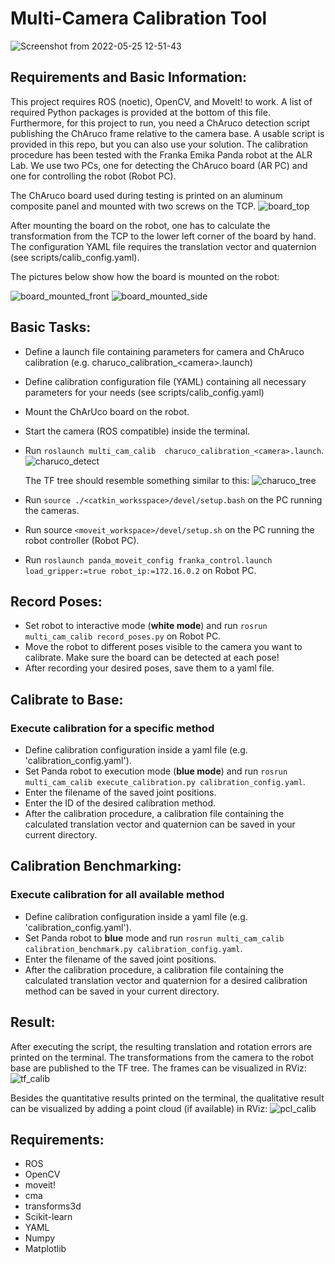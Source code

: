 # Multi-Camera Calibration Tool
![Screenshot from 2022-05-25 12-51-43](https://user-images.githubusercontent.com/12738633/170248789-c41764b2-6b11-41c0-a7d8-fbe5ed10a260.png)
## Requirements and Basic Information:

This project requires ROS (noetic), OpenCV, and MoveIt! to work. A list of required Python packages is provided at the bottom of this file. Furthermore, for this project to run, you need a ChAruco detection script publishing the ChAruco frame relative to the camera base. A usable script is provided in this repo, but you can also use your solution.
The calibration procedure has been tested with the Franka Emika Panda robot at the ALR Lab. We use two PCs, one for detecting the ChAruco board (AR PC) and one for controlling the robot (Robot PC).

The ChAruco board used during testing is printed on an aluminum composite panel and mounted with two screws on the TCP.
![board_top](https://github.com/ALRhub/multi_cam_calib/assets/12738633/e6781a8b-f83a-4534-af64-8e46d07c0261)

After mounting the board on the robot, one has to calculate the transformation from the TCP to the lower left corner of the board by hand. The configuration YAML file requires the translation vector and quaternion (see scripts/calib_config.yaml).

The pictures below show how the board is mounted on the robot:

![board_mounted_front](https://github.com/ALRhub/multi_cam_calib/assets/12738633/855d673d-3cf0-4717-9149-deb1a5dd1289) 
![board_mounted_side](https://github.com/ALRhub/multi_cam_calib/assets/12738633/9d442044-fc7f-4a5d-a280-6722812ecd30)


## Basic Tasks:
- Define a launch file containing parameters for camera and ChAruco calibration (e.g. charuco_calibration_\<camera\>.launch)
- Define calibration configuration file (YAML) containing all necessary parameters for your needs (see scripts/calib_config.yaml)
- Mount the ChArUco board on the robot.
- Start the camera (ROS compatible) inside the terminal.
- Run `roslaunch multi_cam_calib  charuco_calibration_<camera>.launch`.
  ![charuco_detect](https://github.com/ALRhub/multi_cam_calib/assets/12738633/53773f3b-3d7d-4fa8-82b7-220875641293)

   The TF tree should resemble something similar to this:
  ![charuco_tree](https://github.com/ALRhub/multi_cam_calib/assets/12738633/0465a70d-5825-4725-bebf-e878e82cc6c1)

- Run `source ./<catkin_worksspace>/devel/setup.bash` on the PC running the cameras.
- Run source `<moveit_workspace>/devel/setup.sh` on  the PC running the robot controller (Robot PC).
- Run `roslaunch panda_moveit_config franka_control.launch load_gripper:=true robot_ip:=172.16.0.2` on Robot PC.

## Record Poses:
- Set robot to interactive mode (**white mode**) and run `rosrun multi_cam_calib record_poses.py` on Robot PC.
- Move the robot to different poses visible to the camera you want to calibrate. Make sure the board can be detected at each pose!
- After recording your desired poses, save them to a yaml file.

## Calibrate to Base:
### Execute calibration for a specific method
- Define calibration configuration inside a yaml file (e.g. 'calibration_config.yaml').
- Set Panda robot to execution mode (**blue mode**) and run `rosrun multi_cam_calib execute_calibration.py calibration_config.yaml`.
- Enter the filename of the saved joint positions.
- Enter the ID of the desired calibration method.
- After the calibration procedure, a calibration file containing the calculated translation vector and quaternion can be saved in your current directory.

## Calibration Benchmarking:
### Execute calibration for all available method
- Define calibration configuration inside a yaml file (e.g. 'calibration_config.yaml').
- Set Panda robot to **blue** mode and run `rosrun multi_cam_calib calibration_benchmark.py calibration_config.yaml`.
- Enter the filename of the saved joint positions.
- After the calibration procedure, a calibration file containing the calculated translation vector and quaternion for a desired calibration method can be saved in your current directory.

## Result:
After executing the script, the resulting translation and rotation errors are printed on the terminal. The transformations from the camera to the robot base are published to the TF tree. The frames can be visualized in RViz:
![tf_calib](https://github.com/ALRhub/multi_cam_calib/assets/12738633/ab9ee3ce-0ea2-421b-b4de-3df899a9e06d)

Besides the quantitative results printed on the terminal, the qualitative result can be visualized by adding a point cloud (if available) in RViz:
![pcl_calib](https://github.com/ALRhub/multi_cam_calib/assets/12738633/f9407854-ca61-462e-8710-371951f72cc1)

## Requirements:
- ROS
- OpenCV
- moveit!
- cma
- transforms3d
- Scikit-learn
- YAML
- Numpy
- Matplotlib
